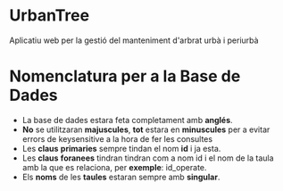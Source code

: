 # UrbanTree

Aplicatiu web per la gestió del manteniment d'arbrat urbà i periurbà

# Nomenclatura per a la Base de Dades

- La base de dades estara feta completament amb **anglés**.
- **No** se utilitzaran **majuscules**, **tot** estara en **minuscules** per a evitar errors de keysensitive a la hora de fer les consultes
- Les **claus** **primaries** sempre tindan el nom **id** i ja esta.
- Les **claus** **foranees** tindran tindran com a nom id i el nom de la taula amb la que es relaciona, per **exemple**: id_operate.
- Els **noms** de les **taules** estaran sempre amb **singular**.